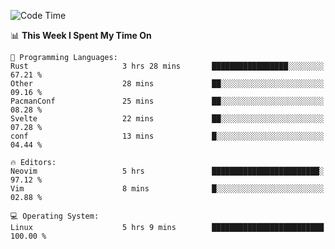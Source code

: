 <!-- [![Top Langs](https://github-readme-stats.vercel.app/api/top-langs/?username=gagahsyuja&theme=dracula&hide_border=true&border_radius=7)](https://github.com/anuraghazra/github-readme-stats) -->

<!--START_SECTION:waka-->
![Code Time](http://img.shields.io/badge/Code%20Time-301%20hrs%2039%20mins-blue)

📊 **This Week I Spent My Time On** 

```text
💬 Programming Languages: 
Rust                     3 hrs 28 mins       █████████████████░░░░░░░░   67.21 % 
Other                    28 mins             ██░░░░░░░░░░░░░░░░░░░░░░░   09.16 % 
PacmanConf               25 mins             ██░░░░░░░░░░░░░░░░░░░░░░░   08.28 % 
Svelte                   22 mins             ██░░░░░░░░░░░░░░░░░░░░░░░   07.28 % 
conf                     13 mins             █░░░░░░░░░░░░░░░░░░░░░░░░   04.44 % 

🔥 Editors: 
Neovim                   5 hrs               ████████████████████████░   97.12 % 
Vim                      8 mins              █░░░░░░░░░░░░░░░░░░░░░░░░   02.88 % 

💻 Operating System: 
Linux                    5 hrs 9 mins        █████████████████████████   100.00 % 
```


<!--END_SECTION:waka-->
